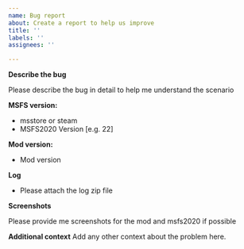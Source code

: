 ```yaml
---
name: Bug report
about: Create a report to help us improve
title: ''
labels: ''
assignees: ''

---
```


**Describe the bug**

Please describe the bug in detail to help me understand the scenario

**MSFS version:**
 - msstore or steam
 - MSFS2020 Version [e.g. 22]

**Mod version:**
- Mod version

**Log**
- Please attach the log zip file 

**Screenshots**

Please provide me screenshots for the mod and msfs2020 if possible

**Additional context**
Add any other context about the problem here.

